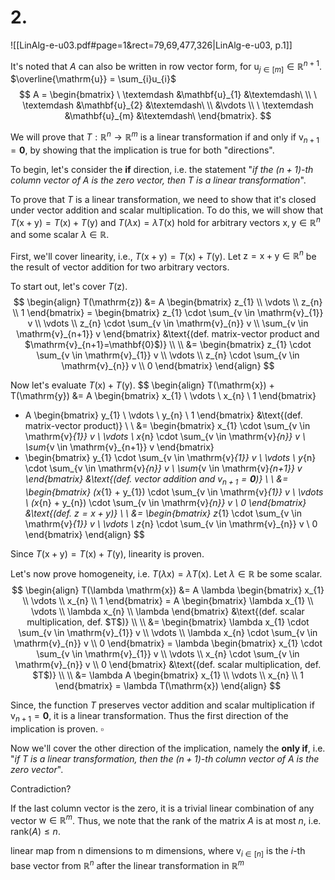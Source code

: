 

# 2.
![[LinAlg-e-u03.pdf#page=1&rect=79,69,477,326|LinAlg-e-u03, p.1]]


It's noted that $A$ can also be written in row vector form, for $\mathrm{u}_{j \in [m]} \in \mathbb{R}^{n+1}$. $\overline{\mathrm{u}} = \sum_{i}u_{i}$  
$$
A = \begin{bmatrix}
\ \textemdash &\mathbf{u}_{1} &\textemdash\ \\
\ \textemdash &\mathbf{u}_{2} &\textemdash\ \\
&\vdots \\
\ \textemdash &\mathbf{u}_{m} &\textemdash\
\end{bmatrix}.
$$



<div class="page-break" style="page-break-before: always;"></div>

We will prove that $T: \mathbb{R}^{n} \to \mathbb{R}^{m}$ is a linear transformation if and only if $\mathrm{v}_{n+1}=\mathbf{0}$, by showing that the implication is true for both "directions".

To begin, let's consider the **if** direction, i.e. the statement "*if the $(n+1)$-th column vector of $A$ is the zero vector, then $T$ is a linear transformation*".

To prove that $T$ is a linear transformation, we need to show that it's closed under vector addition and scalar multiplication. To do this, we will show that $T(\mathrm{x} + \mathrm{y})= T(\mathrm{x})+ T(\mathrm{y})$ and $T(\lambda\mathrm{x}) =\lambda T(\mathrm{x})$ hold for arbitrary vectors $\mathrm{x}, \mathrm{y} \in \mathbb{R}^{n}$ and some scalar $\lambda \in \mathbb{R}$.

First, we'll cover linearity, i.e., $T(\mathrm{x} + \mathrm{y})= T(\mathrm{x})+ T(\mathrm{y})$. Let $\mathrm{z} = \mathrm{x} + \mathrm{y} \in \mathbb{R}^{n}$ be the result of vector addition for two arbitrary vectors. 

To start out, let's cover $T(\mathrm{z})$.
$$
\begin{align}
T(\mathrm{z}) &= A \begin{bmatrix}
z_{1} \\
\vdots \\
z_{n} \\
1
\end{bmatrix} 
= \begin{bmatrix}
z_{1} \cdot \sum_{v \in \mathrm{v}_{1}} v \\
\vdots \\
z_{n} \cdot \sum_{v \in \mathrm{v}_{n}} v \\
\sum_{v \in \mathrm{v}_{n+1}} v
\end{bmatrix} &\text{(def. matrix-vector product and $\mathrm{v}_{n+1}=\mathbf{0}$)} \\ \\
&= \begin{bmatrix}
z_{1} \cdot \sum_{v \in \mathrm{v}_{1}} v \\
\vdots \\
z_{n} \cdot \sum_{v \in \mathrm{v}_{n}} v \\
0
\end{bmatrix}
\end{align}
$$

<div class="page-break" style="page-break-before: always;"></div>

Now let's evaluate $T(\mathrm{x})+T(\mathrm{y})$.
$$
\begin{align}
T(\mathrm{x}) + T(\mathrm{y}) &= A \begin{bmatrix}
x_{1} \\
\vdots \\
x_{n} \\
1
\end{bmatrix}
+ A \begin{bmatrix}
y_{1} \\
\vdots \\
y_{n} \\
1
\end{bmatrix} &\text{(def. matrix-vector product)} \\ \\
&= \begin{bmatrix}
x_{1} \cdot \sum_{v \in \mathrm{v}_{1}} v \\
\vdots \\
x_{n} \cdot \sum_{v \in \mathrm{v}_{n}} v \\
\sum_{v \in \mathrm{v}_{n+1}} v
\end{bmatrix}
+ \begin{bmatrix}
y_{1} \cdot \sum_{v \in \mathrm{v}_{1}} v \\
\vdots \\
y_{n} \cdot \sum_{v \in \mathrm{v}_{n}} v \\
\sum_{v \in \mathrm{v}_{n+1}} v
\end{bmatrix} &\text{(def. vector addition and $\mathrm{v}_{n+1}=\mathbf{0}$)} \\ \\
&= \begin{bmatrix}
(x_{1} + y_{1}) \cdot \sum_{v \in \mathrm{v}_{1}} v \\
\vdots \\
(x_{n} + y_{n}) \cdot \sum_{v \in \mathrm{v}_{n}} v \\
0
\end{bmatrix} &\text{(def. $\mathrm{z} = \mathrm{x}+\mathrm{y}$)} \\ \\
&= \begin{bmatrix}
z_{1} \cdot \sum_{v \in \mathrm{v}_{1}} v \\
\vdots \\
z_{n} \cdot \sum_{v \in \mathrm{v}_{n}} v \\
0
\end{bmatrix}
\end{align}
$$

Since $T(\mathrm{x}+\mathrm{y})=T(\mathrm{x})+T(\mathrm{y})$, linearity is proven.

<div class="page-break" style="page-break-before: always;"></div>

Let's now prove homogeneity, i.e. $T(\lambda\mathrm{x}) =\lambda T(\mathrm{x})$. Let $\lambda \in \mathbb{R}$ be some scalar.
$$
\begin{align}
T(\lambda \mathrm{x}) &= A \lambda \begin{bmatrix}
x_{1} \\
\vdots \\
x_{n} \\
1
\end{bmatrix} = A \begin{bmatrix}
\lambda x_{1} \\
\vdots \\
\lambda x_{n} \\
\lambda
\end{bmatrix} &\text{(def. scalar multiplication, def. $T$)} \\ \\
&= \begin{bmatrix}
\lambda x_{1} \cdot \sum_{v \in \mathrm{v}_{1}} v \\
\vdots \\
\lambda x_{n} \cdot \sum_{v \in \mathrm{v}_{n}} v \\
0
\end{bmatrix} = \lambda \begin{bmatrix}
x_{1} \cdot \sum_{v \in \mathrm{v}_{1}} v \\
\vdots \\
x_{n} \cdot \sum_{v \in \mathrm{v}_{n}} v \\
0
\end{bmatrix} &\text{(def. scalar multiplication, def. $T$)} \\ \\
&= \lambda A \begin{bmatrix}
x_{1} \\
\vdots \\
x_{n} \\
1
\end{bmatrix} = \lambda T(\mathrm{x})
\end{align}
$$

Since, the function $T$ preserves vector addition and scalar multiplication if $\mathrm{v}_{n+1}=\mathbf{0}$, it is a linear transformation. Thus the first direction of the implication is proven.
$\square$

<div class="page-break" style="page-break-before: always;"></div>

Now we'll cover the other direction of the implication, namely the **only if**, i.e. "*if $T$ is a linear transformation, then the $(n+1)$-th column vector of $A$ is the zero vector*".

Contradiction?

If the last column vector is the zero, it is a trivial linear combination of any vector $\mathrm{w} \in \mathbb{R}^{m}$. Thus, we note that the rank of the matrix $A$ is at most $n$, i.e. $\mathrm{rank}(A) \leq n$.






linear map from n dimensions to m dimensions, where $\mathrm{v}_{i \in[n]}$ is the $i$-th base vector from $\mathbb R^n$ after the linear transformation in $\mathbb{R}^m$
